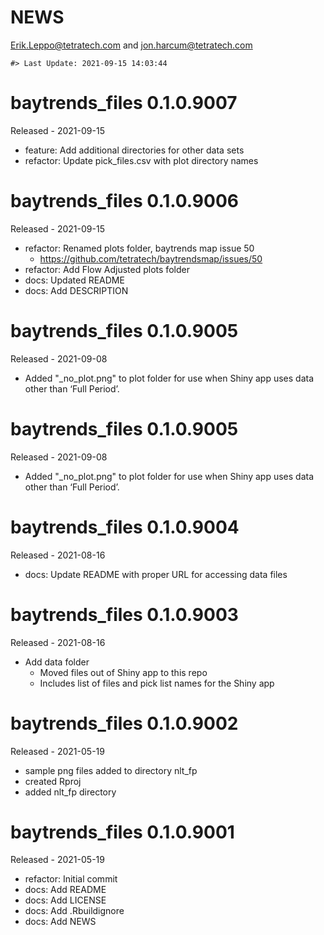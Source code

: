 NEWS
================
<Erik.Leppo@tetratech.com> and <jon.harcum@tetratech.com>

<!-- NEWS.md is generated from NEWS.Rmd. Please edit that file -->

    #> Last Update: 2021-09-15 14:03:44

# baytrends\_files 0.1.0.9007

Released - 2021-09-15

-   feature: Add additional directories for other data sets
-   refactor: Update pick\_files.csv with plot directory names

# baytrends\_files 0.1.0.9006

Released - 2021-09-15

-   refactor: Renamed plots folder, baytrends map issue 50
    -   <https://github.com/tetratech/baytrendsmap/issues/50>
-   refactor: Add Flow Adjusted plots folder
-   docs: Updated README
-   docs: Add DESCRIPTION

# baytrends\_files 0.1.0.9005

Released - 2021-09-08

-   Added "\_no\_plot.png" to plot folder for use when Shiny app uses
    data other than ‘Full Period’.

# baytrends\_files 0.1.0.9005

Released - 2021-09-08

-   Added "\_no\_plot.png" to plot folder for use when Shiny app uses
    data other than ‘Full Period’.

# baytrends\_files 0.1.0.9004

Released - 2021-08-16

-   docs: Update README with proper URL for accessing data files

# baytrends\_files 0.1.0.9003

Released - 2021-08-16

-   Add data folder
    -   Moved files out of Shiny app to this repo
    -   Includes list of files and pick list names for the Shiny app

# baytrends\_files 0.1.0.9002

Released - 2021-05-19

-   sample png files added to directory nlt\_fp
-   created Rproj
-   added nlt\_fp directory

# baytrends\_files 0.1.0.9001

Released - 2021-05-19

-   refactor: Initial commit
-   docs: Add README
-   docs: Add LICENSE
-   docs: Add .Rbuildignore
-   docs: Add NEWS
